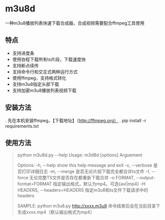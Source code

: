 # m3u8d
一种m3u8播放列表快速下载合成器，合成视频需要配合ffmpeg工具使用

## 特点
* 支持进度条
* 使用协程下载所有ts片段，下载速度快
* 支持断点续传
* 支持命令行和交互式两种运行方式
* 使用ffmpeg，支持格式转化
* 支持m3u8指定头部下载
* 支持加密m3u8播放列表视频下载


## 安装方法
. 先在本机安装ffmpeg，【下载地址】（http://ffmpeg.org）
. pip install -r requirements.txt


## 使用方法
>python m3u8d.py --help
>Usage: m3d8d [options] Arguement
>
>Options:
>  -h, --help            show this help message and exit
>  -v, --verbose         是否打印详细日志
>  -m, --merge           是否无论片段下载完全都合并ts文件
>  -f, --force           无论完整TS文件是否存在都重新下载合并
>  -o FORMAT, --output-format=FORMAT
>                        指定输出格式，默认为mp4。可选{avi|mp4}
>  -H HEADERS, --headers=HEADERS
>                       指定m3u8和ts文件下载请求中的headers
>
> SAMPLE:
> python m3u8.py http://xxxx.m3u8
> 命令结束后会在当前目录下生成xxxx.mp4（默认输出格式为mp4）
